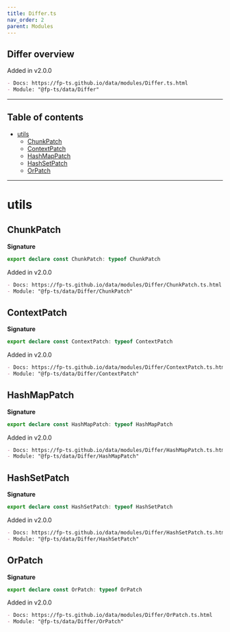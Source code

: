 ```yaml
---
title: Differ.ts
nav_order: 2
parent: Modules
---
```


## Differ overview

Added in v2.0.0

```md
- Docs: https://fp-ts.github.io/data/modules/Differ.ts.html
- Module: "@fp-ts/data/Differ"
```

---

<h2 class="text-delta">Table of contents</h2>

- [utils](#utils)
  - [ChunkPatch](#chunkpatch)
  - [ContextPatch](#contextpatch)
  - [HashMapPatch](#hashmappatch)
  - [HashSetPatch](#hashsetpatch)
  - [OrPatch](#orpatch)

---

# utils

## ChunkPatch

**Signature**

```ts
export declare const ChunkPatch: typeof ChunkPatch
```

Added in v2.0.0

```md
- Docs: https://fp-ts.github.io/data/modules/Differ/ChunkPatch.ts.html
- Module: "@fp-ts/data/Differ/ChunkPatch"
```

## ContextPatch

**Signature**

```ts
export declare const ContextPatch: typeof ContextPatch
```

Added in v2.0.0

```md
- Docs: https://fp-ts.github.io/data/modules/Differ/ContextPatch.ts.html
- Module: "@fp-ts/data/Differ/ContextPatch"
```

## HashMapPatch

**Signature**

```ts
export declare const HashMapPatch: typeof HashMapPatch
```

Added in v2.0.0

```md
- Docs: https://fp-ts.github.io/data/modules/Differ/HashMapPatch.ts.html
- Module: "@fp-ts/data/Differ/HashMapPatch"
```

## HashSetPatch

**Signature**

```ts
export declare const HashSetPatch: typeof HashSetPatch
```

Added in v2.0.0

```md
- Docs: https://fp-ts.github.io/data/modules/Differ/HashSetPatch.ts.html
- Module: "@fp-ts/data/Differ/HashSetPatch"
```

## OrPatch

**Signature**

```ts
export declare const OrPatch: typeof OrPatch
```

Added in v2.0.0

```md
- Docs: https://fp-ts.github.io/data/modules/Differ/OrPatch.ts.html
- Module: "@fp-ts/data/Differ/OrPatch"
```

